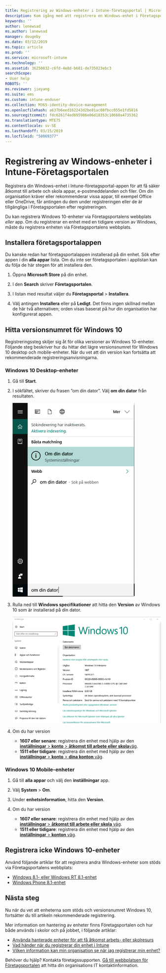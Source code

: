 ```yaml
---
title: Registrering av Windows-enheter i Intune-företagsportal | Microsoft Docs
description: Kom igång med att registrera en Windows-enhet i Företagsportalen
keywords: ''
author: lenewsad
ms.author: lanewsad
manager: dougeby
ms.date: 03/12/2019
ms.topic: article
ms.prod: ''
ms.service: microsoft-intune
ms.technology: ''
ms.assetid: 36250832-c6fd-4e8d-b681-de735023ebc3
searchScope:
- User help
ROBOTS: ''
ms.reviewer: jieyang
ms.suite: ems
ms.custom: intune-enduser
ms.collection: M365-identity-device-management
ms.openlocfilehash: a637b6eed162243d2be81ac08fbcc055e1fd5816
ms.sourcegitcommit: fdc6261f4ed695986e06d18353c10660a4735362
ms.translationtype: MTE75
ms.contentlocale: sv-SE
ms.lasthandoff: 03/15/2019
ms.locfileid: "58069377"
---
```

# <a name="windows-device-enrollment-in-intune-company-portal"></a>Registrering av Windows-enheter i Intune-Företagsportalen  

Registrera din Windows-enhet i Intune-företagsportal-appen för att få säker åtkomst till arbete och skola appar, e-postmeddelanden och filer. Om din organisation kräver eller rekommenderar vissa appar, till exempel Office eller OneDrive, får antingen du dem under registreringen eller de är tillgängliga i Företagsportalen efter registreringen.  

Du kan registrera Windows 10-enheter via Företagsportalens webbplats *eller* app. Om du registrerar en enhet med en tidigare version av Windows, måste du registrera enheten via Företagsportalens webbplats.  

## <a name="install-company-portal-app"></a>Installera företagsportalappen  
Du kanske redan har företagsportalappen installerad på din enhet. Sök efter appen i din __alla appar__ lista.  Om du inte ser företagsportalen i applistan kan du följa de här stegen för att installera den.  

1. Öppna **Microsoft Store** på din enhet.

2. I den **Search** skriver **Företagsportalen**.

3. I listan med resultat väljer du **Företagsportal** > **Installera**.

4. Välj antingen **Installera** eller på **Ledigt**. Det finns ingen skillnad mellan de här två alternativen; orden visas baserat på hur din organisation har konfigurerat appen.  

## <a name="find-windows-10-version-number"></a>Hitta versionsnumret för Windows 10  
Registreringssteg skiljer sig åt för olika versioner av Windows 10-enheter. Följande steg beskriver hur du hittar det lägre versionsnumret för Windows 10 desktop och mobile-enheter. När du vet att din version kan fortsätta att rekommenderade registreringsanvisningarna.  

### <a name="windows-10-desktop-devices"></a>Windows 10 Desktop-enheter  

1. Gå till **Start**.

2. I sökfältet, skriver du frasen ”om din dator”. Välj __om din dator__ från resultaten.  


   ![search settings for about your pc](media/searching_for_about_your_pc.png)  

3. Rulla ned till **Windows specifikationer** att hitta den **Version** av Windows 10 som är installerad på din dator.  


   ![Om din dator i Windows 10 Desktop](media/settings_about_pc.png)  

4. Om du har version  

    *  __1607 eller senare__: registrera din enhet med hjälp av den [ **inställningar** > **konto** > **åtkomst till arbete eller skola**väg](enroll-windows-10-device.md#enroll-windows-10-version-1607-and-later-device).   
    * __1511 eller tidigare__: registrera din enhet med hjälp av den [ **inställningar** > **konto** > **dina konton** väg](enroll-windows-10-device.md#enroll-windows-10-version-1511-and-earlier-device).  

### <a name="windows-10-mobile-devices"></a>Windows 10 Mobile-enheter       

1.  Gå till __alla appar__ och välj den __inställningar__ app.  
2.  Välj __System__ > __Om__.      
3.  Under __enhetsinformation__, hitta den __Version__.  
4. Om du har version  

    *  __1607 eller senare__: registrera din enhet med hjälp av den [ **inställningar** > **åtkomst till arbete eller skola** väg](enroll-windows-10-device.md#enroll-windows-10-version-1607-and-later-device).   
    * __1511 eller tidigare__: registrera din enhet med hjälp av den [ **inställningar** > **konton** väg](enroll-windows-10-device.md#enroll-windows-10-version-1511-and-earlier-device).  

## <a name="enroll-non-windows-10-devices"></a>Registrera icke Windows 10-enheter  
Använd följande artiklar för att registrera andra Windows-enheter som stöds via Företagsportalens webbplats:   
* [Windows 8.1- eller Windows RT 8.1-enhet](enroll-your-W81-or-rt81-windows.md)  
* [Windows Phone 8.1-enhet](enroll-your-wp81-windows.md)    

## <a name="next-steps"></a>Nästa steg  
Nu när du vet att enheterna som stöds och versionsnumret Windows 10, fortsätter du till artikeln rekommenderade registrering.  
 
Mer information om hantering av enheter finns Företagsportalen och hur både används i skolor och på jobbet, i följande artiklar:  
* [Använda hanterade enheter för att få åtkomst arbets- eller skolresurs](use-managed-devices-to-get-work-done.md)  
* [Vad händer när du registrerar din enhet i Intune](what-happens-if-you-install-the-company-portal-app-and-enroll-your-device-in-intune-windows.md)  
* [Vilken information kan min organisation se när jag registrerar min enhet?](what-info-can-your-company-see-when-you-enroll-your-device-in-intune.md)  

Behöver du hjälp? Kontakta företagssupporten. [Gå till webbplatsen för Företagsportalen](https://go.microsoft.com/fwlink/?linkid=2010980) att hitta din organisations IT kontaktinformation.  
